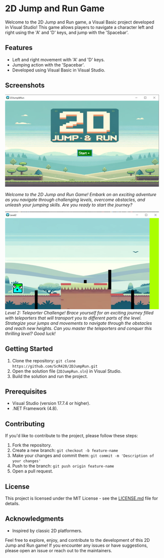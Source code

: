
# 2D Jump and Run Game

Welcome to the 2D Jump and Run game, a Visual Basic project developed in Visual Studio! This game allows players to navigate a character left and right using the 'A' and 'D' keys, and jump with the 'Spacebar'.

## Features

- Left and right movement with 'A' and 'D' keys.
- Jumping action with the 'Spacebar'.
- Developed using Visual Basic in Visual Studio.

## Screenshots

![Start Screen](https://github.com/ScR420/2DJumpRun/raw/79ef225e39404ea7141541058d14f9084b05b639/sources/start%20(1).png)

*Welcome to the 2D Jump and Run Game! Embark on an exciting adventure as you navigate through challenging levels, overcome obstacles, and unleash your jumping skills. Are you ready to start the journey?*


![Gameplay Screenshot 2](https://github.com/ScR420/2DJumpRun/blob/e0035a78ff8bb68b1b3218db57d7aa999fcbd039/sources/start%20(2).png)
*Level 2: Teleporter Challenge! Brace yourself for an exciting journey filled with teleporters that will transport you to different parts of the level. Strategize your jumps and movements to navigate through the obstacles and reach new heights. Can you master the teleporters and conquer this thrilling level? Good luck!*

## Getting Started

1. Clone the repository: `git clone https://github.com/ScR420/2DJumpRun.git`
2. Open the solution file (`2DJumpRun.sln`) in Visual Studio.
3. Build the solution and run the project.

## Prerequisites

- Visual Studio (version 17.7.4 or higher).
- .NET Framework (4.8).

## Contributing

If you'd like to contribute to the project, please follow these steps:

1. Fork the repository.
2. Create a new branch: `git checkout -b feature-name`
3. Make your changes and commit them: `git commit -m 'Description of your changes'`
4. Push to the branch: `git push origin feature-name`
5. Open a pull request.

## License

This project is licensed under the MIT License - see the [LICENSE.md](LICENSE) file for details.

## Acknowledgments

- Inspired by classic 2D platformers.

Feel free to explore, enjoy, and contribute to the development of this 2D Jump and Run game! If you encounter any issues or have suggestions, please open an issue or reach out to the maintainers.


